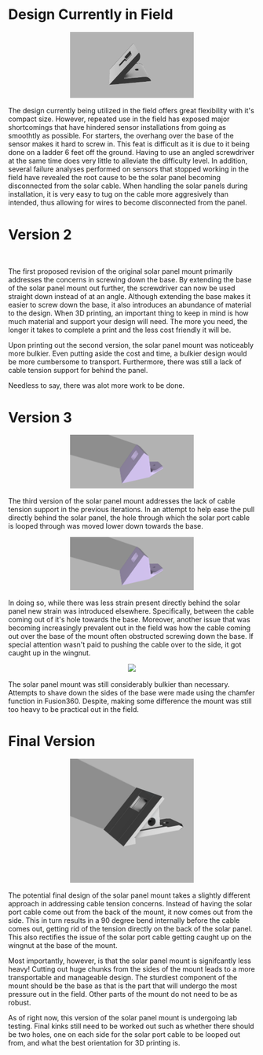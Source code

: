 # Design Currently in Field 

<p align="center">
<img src="SolarPanelMount.png" width="50%">
</p>

The design currently being utilized in the field offers great flexibility with it's compact size. However, repeated use in the field has exposed major shortcomings that have hindered sensor installations from going as smoothtly as possible. For starters, the overhang over the base of the sensor makes it hard to screw in. This feat is difficult as it is due to it being done on a ladder 6 feet off the ground. Having to use an angled screwdriver at the same time does very little to alleviate the difficulty level. In addition, several failure analyses performed on sensors that stopped working in the field have revealed the root cause to be the solar panel becoming disconnected from the solar cable. When handling the solar panels during installation, it is very easy to tug on the cable more aggresively than intended, thus allowing for wires to become disconnected from the panel. 

# Version 2

<p align="center">
<img src="" width="50%">
</p>

The first proposed revision of the original solar panel mount primarily addresses the concerns in screwing down the base. By extending the base of the solar panel mount out further, the screwdriver can now be used straight down instead of at an angle. Although extending the base makes it easier to screw down the base, it also introduces an abundance of material to the design. When 3D printing, an important thing to keep in mind is how much material and support your design will need. The more you need, the longer it takes to complete a print and the less cost friendly it will be. 

Upon printing out the second version, the solar panel mount was noticeably more bulkier. Even putting aside the cost and time, a bulkier design would be more cumbersome to transport. Furthermore, there was still a lack of cable tension support for behind the panel. 

Needless to say, there was alot more work to be done. 

# Version 3

<p align="center">
<img src="solar-panel-mount-v2.png" width="50%">
</p>

The third version of the solar panel mount addresses the lack of cable tension support in the previous iterations. In an attempt to help ease the pull directly behind the solar panel, the hole through which the solar port cable is looped through was moved lower down towards the base. 

<p align="center">
<img src="solar-panel-mount-v2.png" width="50%">
</p>

In doing so, while there was less strain present directly behind the solar panel new strain was introduced elsewhere. Specifically, between the cable coming out of it's hole towards the base. Moreover, another issue that was becoming increasingly prevalent out in the field was how the cable coming out over the base of the mount often obstructed screwing down the base. If special attention wasn't paid to pushing the cable over to the side, it got caught up in the wingnut. 

<p align="center">
<img src="solar-panel-mount-v25.png" width="50%">
</p>

The solar panel mount was still considerably bulkier than necessary. Attempts to shave down the sides of the base were made using the chamfer function in Fusion360. Despite, making some difference the mount was still too heavy to be practical out in the field.  

# Final Version

<p align="center">
<img src="solar-panel-mount-final.png" width="50%">
</p>

The potential final design of the solar panel mount takes a slightly different approach in addressing cable tension concerns. Instead of having the solar port cable come out from the back of the mount, it now comes out from the side. This in turn results in a 90 degree bend internally before the cable comes out, getting rid of the tension directly on the back of the solar panel. This also rectifies the issue of the solar port cable getting caught up on the wingnut at the base of the mount. 

Most importantly, however, is that the solar panel mount is signifcantly less heavy! Cutting out huge chunks from the sides of the mount leads to a more transportable and manageable design. The sturdiest component of the mount should be the base as that is the part that will undergo the most pressure out in the field. Other parts of the mount do not need to be as robust. 

As of right now, this version of the solar panel mount is undergoing lab testing. Final kinks still need to be worked out such as whether there should be two holes, one on each side for the solar port cable to be looped out from, and what the best orientation for 3D printing is. 

